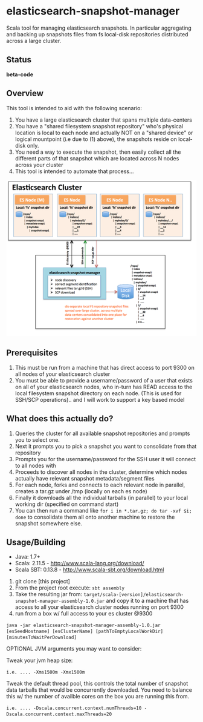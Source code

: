 # elasticsearch-snapshot-manager
Scala tool for managing elasticsearch snapshots. In particular aggregating and backing up snapshots files from fs local-disk repositories distributed across a large cluster.

## Status

**beta-code**

## Overview

This tool is intended to aid with the following scenario:

1. You have a large elasticsearch cluster that spans multiple data-centers
2. You have a "shared filesystem snapshot repository" who's physical location is local to each node and actually NOT on a "shared device" or logical mountpoint (i.e due to (1) above), the snapshots reside on local-disk only.
3. You need a way to execute the snapshot, then easily collect all the different parts of that snapshot which are located across N nodes across your cluster
4. This tool is intended to automate that process...

![Alt text](/diagram1.png "Diagram1")

## Prerequisites

1. This must be run from a machine that has direct access to port 9300 on all nodes of your elasticsearch cluster
2. You must be able to provide a username/password of a user that exists on all of your elasticsearch nodes, who in-turn has READ access to the local filesystem snapshot directory on each node. (This is used for SSH/SCP operations).. and I will work to support a key based model

## What does this actually do?

1. Queries the cluster for all available snapshot repositories and prompts you to select one.
2. Next it prompts you to pick a snapshot you want to consolidate from that repository
3. Prompts you for the username/password for the SSH user it will connect to all nodes with
4. Proceeds to discover all nodes in the cluster, determine which nodes actually have relevant snapshot metadata/segment files
5. For each node, forks and connects to each relevant node in parallel, creates a tar.gz under /tmp (locally on each es node)
6. Finally it downloads all the individual tarballs (in parallel) to your local working dir (specified on command start)
7. You can then run a command like `for i in *.tar.gz; do tar -xvf $i; done` to consolidate them all onto another machine to restore the snapshot somewhere else.

## Usage/Building

* Java: 1.7+
* Scala: 2.11.5 - http://www.scala-lang.org/download/
* Scala SBT: 0.13.8 - http://www.scala-sbt.org/download.html


1. git clone [this project]
2. From the project root execute: `sbt assembly`
3. Take the resulting jar from:   `target/scala-[version]/elasticsearch-snapshot-manager-assembly-1.0.jar` and copy it to a machine that has access to all your elasticsearch cluster nodes running on port 9300
4. run from a box w/ full access to your es cluster @9300
```
java -jar elasticsearch-snapshot-manager-assembly-1.0.jar [esSeedHostname] [esClusterName] [pathToEmptyLocalWorkDir] [minutesToWaitPerDownload]
```

OPTIONAL JVM arguments you may want to consider:

Tweak your jvm heap size:
```
i.e. .... -Xms1500m -Xmx1500m
```

Tweak the default thread pool, this controls the total number of snapshot data tarballs
that would be concurrently downloaded. You need to balance this w/ the number of availble
cores on the box you are running this from.
```
i.e. .... -Dscala.concurrent.context.numThreads=10 -Dscala.concurrent.context.maxThreads=20
```
